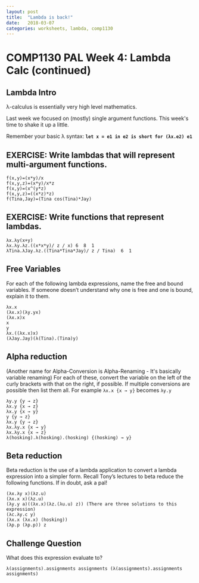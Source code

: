 ```yaml
---
layout: post
title:  "Lambda is back!"
date:   2018-03-07
categories: worksheets, lambda, comp1130
---
```


# COMP1130 PAL Week 4: Lambda Calc (continued)

## Lambda Intro

λ-calculus is essentially very high level mathematics.

Last week we focused on (mostly) single argument functions. This week's time to shake it up a little.

Remember your basic λ syntax: **`let x = e1 in e2 is short for (λx.e2) e1`**

## EXERCISE: Write lambdas that will represent multi-argument functions.

```
f(x,y)=(x*y)/x
f(x,y,z)=(x*y)/x*z
f(x,y)=(x^(y*z)
f(x,y,z)=((x*z)*z)
f(Tina,Jay)=(Tina cos(Tina)*Jay)
```

## EXERCISE: Write functions that represent lambdas.

```
λx.λy(x+y)
λx.λy.λz.((x*x*y)/ z / x) 6  8  1
λTina.λJay.λz.((Tina*Tina*Jay)/ z / Tina)  6  1
```

## Free Variables

For each of the following lambda expressions, name the free and bound variables. If someone doesn’t understand why one is free and one is bound, explain it to them.

```
λx.x
(λx.x)(λy.yx)
(λx.x)x
x
y
λx.((λx.x)x)
(λJay.Jay)(λ(Tina).(Tina)y)
```

## Alpha reduction

(Another name for Alpha-Conversion is Alpha-Renaming - It's basically variable renaming) For each of these, convert the variable on the left of the curly brackets with that on the right, if possible. If multiple conversions are possible then list them all. For example `λx.x {x → y}` becomes `λy.y`

```
λy.y {y → z}
λx.y {x → z}
λx.y {x → y}
y {y → z}
λx.y {y → z}
λx.λy.x {x → y}
λx.λy.x {x → z}
λ(hosking).λ(hosking).(hosking) {(hosking) → y}
```

## Beta reduction

Beta reduction is the use of a lambda application to convert a lambda expression into a simpler form. Recall Tony’s lectures to beta reduce the following functions. If in doubt, ask a pal!

```
(λx.λy x)(λz.u)
(λx.x x)(λz.u)
(λy.y a)((λx.x)(λz.(λu.u) z)) (There are three solutions to this expression)
(λc.λy.c y)
(λx.x (λx.x) (hosking))
(λp.p (λp.p)) z
```

## Challenge Question

What does this expression evaluate to?

`λ(assignments).assignments assignments (λ(assignments).assignments assignments)`
